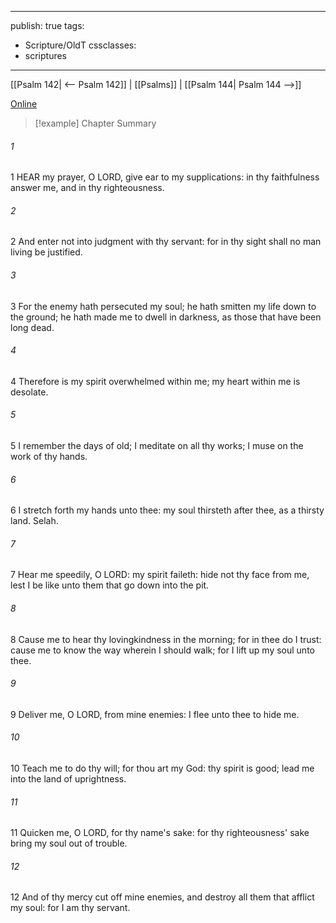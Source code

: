

---
publish: true
tags:
  - Scripture/OldT
cssclasses:
  - scriptures
---
[[Psalm 142| <-- Psalm 142]] | [[Psalms]] | [[Psalm 144| Psalm 144 -->]]

[Online](https://churchofjesuschrist.org/study/scriptures/ot/ps/143?lang=eng)

>[!example] Chapter Summary
>
###### 1
1 HEAR my prayer, O LORD, give ear to my supplications: in thy faithfulness answer me, and in thy righteousness.
###### 2
2 And enter not into judgment with thy servant: for in thy sight shall no man living be justified.
###### 3
3 For the enemy hath persecuted my soul; he hath smitten my life down to the ground; he hath made me to dwell in darkness, as those that have been long dead.
###### 4
4 Therefore is my spirit overwhelmed within me; my heart within me is desolate.
###### 5
5 I remember the days of old; I meditate on all thy works; I muse on the work of thy hands.
###### 6
6 I stretch forth my hands unto thee: my soul thirsteth after thee, as a thirsty land.  Selah.
###### 7
7 Hear me speedily, O LORD: my spirit faileth: hide not thy face from me, lest I be like unto them that go down into the pit.
###### 8
8 Cause me to hear thy lovingkindness in the morning; for in thee do I trust: cause me to know the way wherein I should walk; for I lift up my soul unto thee.
###### 9
9 Deliver me, O LORD, from mine enemies: I flee unto thee to hide me.
###### 10
10 Teach me to do thy will; for thou art my God: thy spirit is good; lead me into the land of uprightness.
###### 11
11 Quicken me, O LORD, for thy name's sake: for thy righteousness' sake bring my soul out of trouble.
###### 12
12 And of thy mercy cut off mine enemies, and destroy all them that afflict my soul: for I am thy servant.



